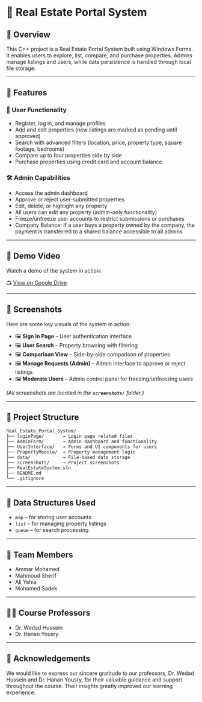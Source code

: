 # 🏡 Real Estate Portal System

## 📌 Overview

This C++ project is a Real Estate Portal System built using Windows Forms. It enables users to explore, list, compare, and purchase properties. Admins manage listings and users, while data persistence is handled through local file storage.

---

## 🌟 Features

### 👤 User Functionality

- Register, log in, and manage profiles
- Add and edit properties (new listings are marked as pending until approved)
- Search with advanced filters (location, price, property type, square footage, bedrooms)
- Compare up to four properties side by side
- Purchase properties using credit card and account balance

### 🛠️ Admin Capabilities

- Access the admin dashboard
- Approve or reject user-submitted properties
- Edit, delete, or highlight any property
- All users can edit any property (admin-only functionality)
- Freeze/unfreeze user accounts to restrict submissions or purchases
- Company Balance: If a user buys a property owned by the company, the payment is transferred to a shared balance accessible to all admins

---

## 🎥 Demo Video

Watch a demo of the system in action:

📺 [View on Google Drive](https://drive.google.com/file/d/1WNIpxYEBx4u7I57l7Bez7z2WAFSm2YBP/view?usp=sharing)

---

## 📸 Screenshots

Here are some key visuals of the system in action:

- 🖼️ **Sign In Page** – User authentication interface
- 🖼️ **User Search** – Property browsing with filtering
- 🖼️ **Comparison View** – Side-by-side comparison of properties
- 🖼️ **Manage Requests (Admin)** – Admin interface to approve or reject listings
- 🖼️ **Moderate Users** – Admin control panel for freezing/unfreezing users

*(All screenshots are located in the **`screenshots/`** folder.)*

---

## 📃 Project Structure

```
Real_Estate_Portal_System/
├── loginPage/       → Login page related files
├── AdminForm/       → Admin dashboard and functionality
├── UserInterface/   → Forms and UI components for users
├── PropertyModule/  → Property management logic
├── data/            → File-based data storage
├── screenshots/     → Project screenshots
├── RealEstateSystem.sln
├── README.md
└── .gitignore
```

---

## 📀 Data Structures Used

- `map` – for storing user accounts
- `list` – for managing property listings
- `queue` – for search processing

---

## 👥 Team Members

- Ammar Mohamed
- Mahmoud Sherif
- Ali Yehia
- Mohamed Sadek

---

## 👩‍🏫 Course Professors

- Dr. Wedad Hussein
- Dr. Hanan Yousry

---

## 👏 Acknowledgements

We would like to express our sincere gratitude to our professors, Dr. Wedad Hussein and Dr. Hanan Yousry, for their valuable guidance and support throughout the course. Their insights greatly improved our learning experience.

